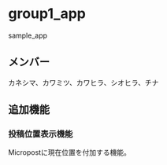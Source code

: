 group1_app
====================
sample_app

メンバー
-----------
カネシマ、カワミツ、カワヒラ、シオヒラ、チナ

追加機能
---------
### 投稿位置表示機能 ###

Micropostに現在位置を付加する機能。
